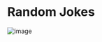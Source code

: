 # Random Jokes

![image](https://github.com/user-attachments/assets/a1461105-729b-43e0-85c9-1dd1995a54c9)
